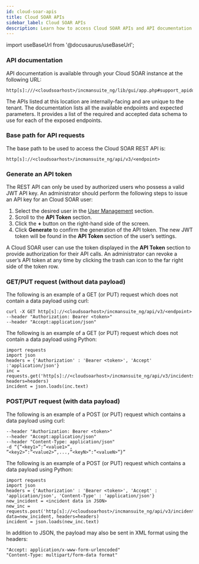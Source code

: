 ```yaml
---
id: cloud-soar-apis
title: Cloud SOAR APIs
sidebar_label: Cloud SOAR APIs
description: Learn how to access Cloud SOAR APIs and API documentation.
---
```


import useBaseUrl from '@docusaurus/useBaseUrl';

<!-- Add this once all customers are moved to Cloud SOAR Delivery 2, and remove all the documentation below for "incmansuite_ng:

The Cloud SOAR APIs allow you to manage incidents, triage, and other Cloud SOAR features.

{@import ../reuse/api-intro.md}

{@import ../reuse/csoar-api-table.md}

-->

### API documentation 

API documentation is available through your Cloud SOAR instance at the following URL:

```
http[s]:///<cloudsoarhost>/incmansuite_ng/lib/gui/app.php#support_apidoc|api_documentation_v3
```

The APIs listed at this location are internally-facing and are unique to the tenant. The documentation lists all the available endpoints and expected parameters. It provides a list of the required and accepted data schema to use for each of the exposed endpoints.

### Base path for API requests

The base path to be used to access the Cloud SOAR REST API is:

```
http[s]://<cloudsoarhost>/incmansuite_ng/api/v3/<endpoint>
```

### Generate an API token

The REST API can only be used by authorized users who possess a valid JWT API key. An administrator should perform the following steps to issue an API key for an Cloud SOAR user:

1. Select the desired user in the [User Management](/docs/cloud-soar/global-functions-menu/#user-management) section.
1. Scroll to the **API Token** section.
1. Click the **+** button on the right-hand side of the screen.
1. Click **Generate** to confirm the generation of the API token. The new JWT token will be found in the **API Token** section of the user’s settings.

A Cloud SOAR user can use the token displayed in the **API Token** section to provide authorization for their API calls. An administrator can revoke a user’s API token at any time by clicking the trash can icon to the far right side of the token row.

### GET/PUT request (without data payload)

The following is an example of a GET (or PUT) request which does not contain a data payload using curl:

```
curl -X GET http[s]://<cloudsoarhost>/incmansuite_ng/api/v3/<endpoint>
--header "Authorization: Bearer <token>"
--header "Accept:application/json"
```

The following is an example of a GET (or PUT) request which does not contain a data payload using Python:

```
import requests
import json
headers = {'Authorization' : 'Bearer <token>', 'Accept' :'application/json'}
inc = requests.get('http[s]://<cloudsoarhost>/incmansuite_ng/api/v3/incidents/<incidentId>, headers=headers)
incident = json.loads(inc.text)
```

### POST/PUT request (with data payload)

The following is an example of a POST (or PUT) request which contains a data payload using curl:

```
--header "Authorization: Bearer <token>"
--header "Accept:application/json"
--header "Content-Type: application/json"
-d “{”<key1>”:”<value1>”, ”<key2>”:”<value2>”,...,”<keyN>”:”<valueN>”}”
```

The following is an example of a POST (or PUT) request which contains a data payload using Python:

```
import requests
import json
headers = {'Authorization' : 'Bearer <token>', 'Accept' : 'application/json', 'Content-Type' : 'application/json'}
new_incident = <incident data in JSON>
new_inc = requests.post('http[s]://<cloudsoarhost>/incmansuite_ng/api/v3/incidents', data=new_incident, headers=headers)
incident = json.loads(new_inc.text)
```

In addition to JSON, the payload may also be sent in XML format using the headers:

```
"Accept: application/x-www-form-urlencoded"
"Content-Type: multipart/form-data format"
```
